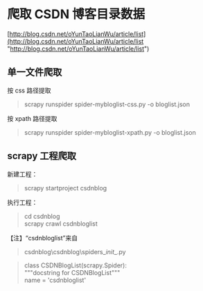 # 爬取 CSDN 博客目录数据 #  
[http://blog.csdn.net/oYunTaoLianWu/article/list](http://blog.csdn.net/oYunTaoLianWu/article/list "http://blog.csdn.net/oYunTaoLianWu/article/list")

## 单一文件爬取 ##
按 css 路径提取
> scrapy runspider spider-mybloglist-css.py -o bloglist.json  

按 xpath 路径提取
> scrapy runspider spider-mybloglist-xpath.py -o bloglist.json   
## scrapy 工程爬取 ##
新建工程：
> scrapy startproject csdnblog

执行工程：
> cd csdnblog  
> scrapy crawl csdnbloglist

【注】“csdnbloglist”来自  
	

>csdnblog\csdnblog\spiders\__init__.py  

> 	class CSDNBlogList(scrapy.Spider):  
    	"""docstring for CSDNBlogList"""  
    	name = 'csdnbloglist'